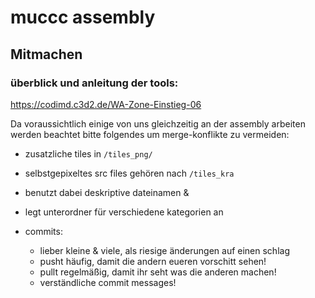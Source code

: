 # muccc assembly

## Mitmachen

### überblick und anleitung der tools:
https://codimd.c3d2.de/WA-Zone-Einstieg-06

Da voraussichtlich einige von uns gleichzeitig an der assembly arbeiten werden beachtet bitte folgendes um merge-konflikte zu vermeiden:

* zusatzliche tiles in `/tiles_png/`
* selbstgepixeltes src files gehören nach `/tiles_kra`
* benutzt dabei deskriptive dateinamen &
* legt unterordner für verschiedene kategorien an

* commits:
  * lieber kleine & viele, als riesige änderungen auf einen schlag
  * pusht häufig, damit die andern eueren vorschitt sehen!
  * pullt regelmäßig, damit ihr seht was die anderen machen!
  * verständliche commit messages!
